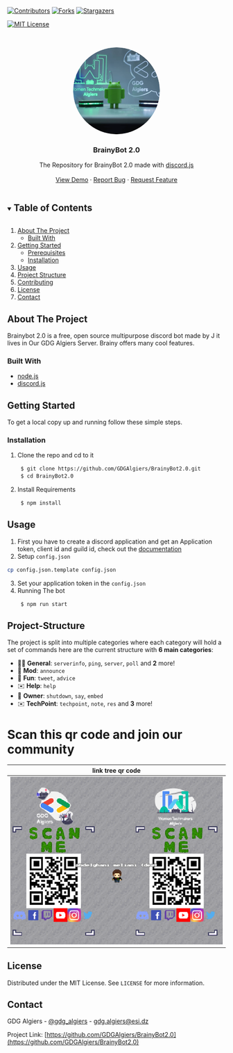 [![Contributors][contributors-shield]][contributors-url]
[![Forks][forks-shield]][forks-url]
[![Stargazers][stars-shield]][stars-url]

[![MIT License][license-shield]][license-url]

<!-- PROJECT LOGO -->
<br />
<p align="center">
   <a href="url"><img src="images/brainy.PNG" height="auto" width="200" style="border-radius:50%"></a>
  <h3 align="center">BrainyBot 2.0</h3>

  <p align="center">
The Repository for BrainyBot 2.0 made with 
    <a href="https://discordjs.guide/">discord.js</a>
    <br />
    <br />
    <a href="https://github.com/GDGAlgiers/BrainyBot2.0">View Demo</a>
    ·
    <a href="https://github.com/GDGAlgiers/BrainyBot2.0/issues">Report Bug</a>
    ·
    <a href="https://github.com/GDGAlgiers/BrainyBot2.0/issues">Request Feature</a>
  </p>

<!-- TABLE OF CONTENTS -->
<details open="open">
  <summary><h2 style="display: inline-block">Table of Contents</h2></summary>
  <ol>
    <li>
      <a href="#about-the-project">About The Project</a>
      <ul>
        <li><a href="#built-with">Built With</a></li>
      </ul>
    </li>
    <li>
      <a href="#getting-started">Getting Started</a>
      <ul>
        <li><a href="#prerequisites">Prerequisites</a></li>
        <li><a href="#installation">Installation</a></li>
      </ul>
    </li>
    <li><a href="#usage">Usage</a></li>
    <li><a href="#project-structure">Project Structure</a></li>
    <li><a href="#contributing">Contributing</a></li>
    <li><a href="#license">License</a></li>
    <li><a href="#contact">Contact</a></li>
  </ol>
</details>

<!-- ABOUT THE PROJECT -->

## About The Project

Brainybot 2.0 is a free, open source multipurpose discord bot made by J it lives in Our GDG Algiers Server. Brainy offers many cool features.

### Built With

- [node.js](https://nodejs.org/)
- [discord.js](https://discordjs.guide/)

<!-- GETTING STARTED -->

## Getting Started

To get a local copy up and running follow these simple steps.

### Installation

1. Clone the repo and cd to it
   ```sh
    $ git clone https://github.com/GDGAlgiers/BrainyBot2.0.git
    $ cd BrainyBot2.0
   ```
2. Install Requirements
   ```sh
    $ npm install
   ```

<!-- USAGE EXAMPLES -->

## Usage

1. First you have to create a discord application and get an Application token, client id and guild id, check out the [documentation](https://discordjs.guide/#before-you-begin)
2. Setup `config.json`
  ```sh
  cp config.json.template config.json
  ```
3. Set your application token in the `config.json`
4. Running The bot
   ```sh
    $ npm run start
   ```

<!-- PROJECT STRUCTURE -->

## Project-Structure

The project is split into multiple categories where each category will hold a set of commands here are the current structure with **6 main categories**:

- 👩‍💼 **General**: `serverinfo`, `ping`, `server`, `poll` and **2** more!
- 🤖 **Mod**: `announce`
- 👻 **Fun**: `tweet`, `advice`
- ✉️ **Help**: `help`
- 👑 **Owner**: `shutdown`, `say`, `embed`
- ✉️ **TechPoint**: `techpoint`, `note`, `res` and **3** more!

# Scan this qr code and join our community

|     link tree qr code      |
| :------------------------: |
| ![spot](images/QRcode.png) |

<!-- LICENSE -->

## License

Distributed under the MIT License. See `LICENSE` for more information.

<!-- CONTACT -->

## Contact

GDG Algiers - [@gdg_algiers](https://twitter.com/gdg_algiers) - gdg.algiers@esi.dz

Project Link: [https://github.com/GDGAlgiers/BrainyBot2.0](https://github.com/GDGAlgiers/BrainyBot2.0)

<!-- MARKDOWN LINKS & IMAGES -->
<!-- https://www.markdownguide.org/basic-syntax/#reference-style-links -->

[contributors-shield]: https://img.shields.io/github/contributors/GDGAlgiers/BrainyBot2.0.svg?style=for-the-badge
[contributors-url]: https://github.com/GDGAlgiers/BrainyBot2.0/graphs/contributors
[forks-shield]: https://img.shields.io/github/forks/GDGAlgiers/BrainyBot2.0.svg?style=for-the-badge
[forks-url]: https://github.com/GDGAlgiers/BrainyBot2.0/network/members
[stars-shield]: https://img.shields.io/github/stars/GDGAlgiers/BrainyBot2.0.svg?style=for-the-badge
[stars-url]: https://github.com/GDGAlgiers/BrainyBot2.0/stargazers
[issues-shield]: https://img.shields.io/github/issues2.0/GDGAlgiers/BrainyBot2.0.svg?style=for-the-badge
[issues-url]: https://github.com/GDGAlgiers/BrainyBot2.0/issues
[license-shield]: https://img.shields.io/github/license/GDGAlgiers/BrainyBot2.0.svg?style=for-the-badge
[license-url]: https://github.com/GDGAlgiers/BrainyBot2.0/blob/master/LICENSE.txt
